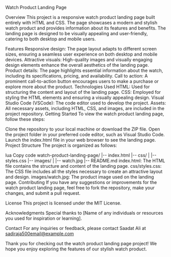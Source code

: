 Watch Product Landing Page

Overview
This project is a responsive watch product landing page built entirely with HTML and CSS. The page showcases a modern and stylish watch product and provides information about its features and benefits. The landing page is designed to be visually appealing and user-friendly, catering to both desktop and mobile users.

Features
Responsive design: The page layout adapts to different screen sizes, ensuring a seamless user experience on both desktop and mobile devices.
Attractive visuals: High-quality images and visually engaging design elements enhance the overall aesthetics of the landing page.
Product details: The page highlights essential information about the watch, including its specifications, pricing, and availability.
Call to action: A prominent call-to-action button encourages users to make a purchase or explore more about the product.
Technologies Used
HTML: Used for structuring the content and layout of the landing page.
CSS: Employed for styling the HTML elements and ensuring a visually appealing design.
Visual Studio Code (VSCode): The code editor used to develop the project.
Assets: All necessary assets, including HTML, CSS, and images, are included in the project repository.
Getting Started
To view the watch product landing page, follow these steps:

Clone the repository to your local machine or download the ZIP file.
Open the project folder in your preferred code editor, such as Visual Studio Code.
Launch the index.html file in your web browser to see the landing page.
Project Structure
The project is organized as follows:

lua
Copy code
watch-product-landing-page/
|-- index.html
|-- css/
|   |-- styles.css
|-- images/
|   |-- watch.jpg
|-- README.md
index.html: The HTML file contains the structure and content of the landing page.
css/styles.css: The CSS file includes all the styles necessary to create an attractive layout and design.
images/watch.jpg: The product image used on the landing page.
Contributing
If you have any suggestions or improvements for the watch product landing page, feel free to fork the repository, make your changes, and submit a pull request.

License
This project is licensed under the MIT License.

Acknowledgments
Special thanks to [Name of any individuals or resources you used for inspiration or learning].

Contact
For any inquiries or feedback, please contact Saadat Ali at sadiraja500email@example.com

Thank you for checking out the watch product landing page project! We hope you enjoy exploring the features of our stylish watch product.
